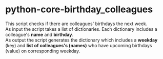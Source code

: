 # python-core-birthday_colleagues

This script checks if there are colleagues' birthdays the next week.  
As input the script takes a list of dictionaries. Each dictionary includes a colleague's __name__ and __birthday__.  
As output the script generates the dictionary which includes a __weekday__ (key) and __list of colleagues's (names)__ who have upcoming birthdays (value) on corresponding weekday.
